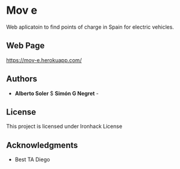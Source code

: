 # Mov e

Web aplicatoin to find points of charge in Spain for electric vehicles.

## Web Page

https://mov-e.herokuapp.com/

## Authors

* **Alberto Soler** $ **Simón G Negret** - 

## License

This project is licensed under Ironhack License

## Acknowledgments

* Best TA Diego


